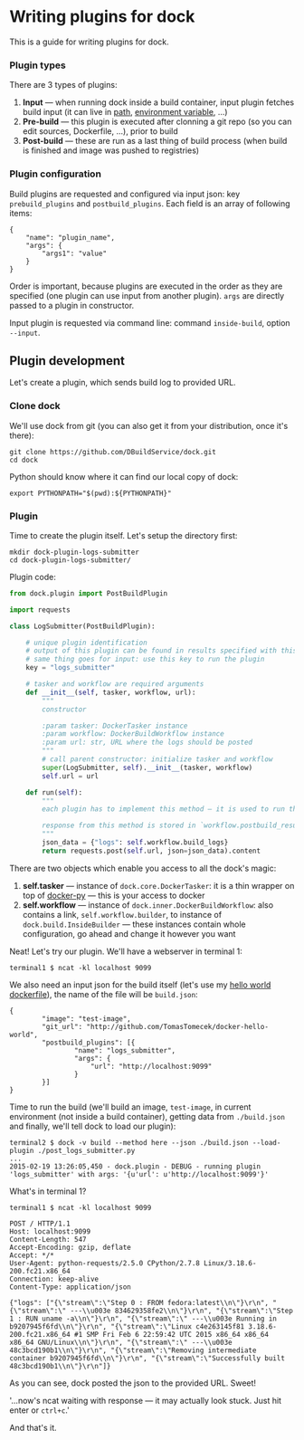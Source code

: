 Writing plugins for dock
========================

This is a guide for writing plugins for dock.

### Plugin types

There are 3 types of plugins:

1. **Input** — when running dock inside a build container, input plugin fetches build input (it can live in [path](https://github.com/DBuildService/dock/blob/master/dock/plugins/input_path.py), [environment variable](https://github.com/DBuildService/dock/blob/master/dock/plugins/input_env.py), ...)
2. **Pre-build** — this plugin is executed after clonning a git repo (so you can edit sources, Dockerfile, ...), prior to build
3. **Post-build** — these are run as a last thing of build process (when build is finished and image was pushed to registries)

### Plugin configuration

Build plugins are requested and configured via input json: key `prebuild_plugins` and `postbuild_plugins`. Each field is an array of following items:

```
{
    "name": "plugin_name",
    "args": {
        "args1": "value"
    }
}
```

Order is important, because plugins are executed in the order as they are specified (one plugin can use input from another plugin). `args` are directly passed to a plugin in constructor.


Input plugin is requested via command line: command `inside-build`, option `--input`.


## Plugin development

Let's create a plugin, which sends build log to provided URL.

### Clone dock

We'll use dock from git (you can also get it from your distribution, once it's there):

```
git clone https://github.com/DBuildService/dock.git
cd dock
```

Python should know where it can find our local copy of dock:

```
export PYTHONPATH="$(pwd):${PYTHONPATH}"
```

### Plugin

Time to create the plugin itself. Let's setup the directory first:

```
mkdir dock-plugin-logs-submitter
cd dock-plugin-logs-submitter/
```

Plugin code:

```python
from dock.plugin import PostBuildPlugin

import requests

class LogSubmitter(PostBuildPlugin):

    # unique plugin identification
    # output of this plugin can be found in results specified with this key,
    # same thing goes for input: use this key to run the plugin
    key = "logs_submitter"

    # tasker and workflow are required arguments
    def __init__(self, tasker, workflow, url):
        """
        constructor

        :param tasker: DockerTasker instance
        :param workflow: DockerBuildWorkflow instance
        :param url: str, URL where the logs should be posted
        """
        # call parent constructor: initialize tasker and workflow
        super(LogSubmitter, self).__init__(tasker, workflow)
        self.url = url

    def run(self):
        """
        each plugin has to implement this method — it is used to run the plugin actually

        response from this method is stored in `workflow.postbuild_results[self.key]`
        """
        json_data = {"logs": self.workflow.build_logs}
        return requests.post(self.url, json=json_data).content
```

There are two objects which enable you access to all the dock's magic:

1. **self.tasker** — instance of `dock.core.DockerTasker`: it is a thin wrapper on top of [docker-py](https://github.com/docker/docker-py) — this is your access to docker
2. **self.workflow** — instance of `dock.inner.DockerBuildWorkflow`: also contains a link, `self.workflow.builder`, to instance of `dock.build.InsideBuilder` — these instances contain whole configuration, go ahead and change it however you want

Neat! Let's try our plugin. We'll have a webserver in terminal 1:

```
terminal1 $ ncat -kl localhost 9099
```

We also need an input json for the build itself (let's use my [hello world dockerfile](http://github.com/TomasTomecek/docker-hello-world)), the name of the file will be `build.json`:

```
{
        "image": "test-image",
        "git_url": "http://github.com/TomasTomecek/docker-hello-world",
        "postbuild_plugins": [{
                "name": "logs_submitter",
                "args": {
                    "url": "http://localhost:9099"
                }
        }]
}
```

Time to run the build (we'll build an image, `test-image`, in current environment (not inside a build container), getting data from `./build.json` and finally, we'll tell dock to load our plugin):

```
terminal2 $ dock -v build --method here --json ./build.json --load-plugin ./post_logs_submitter.py
...
2015-02-19 13:26:05,450 - dock.plugin - DEBUG - running plugin 'logs_submitter' with args: '{u'url': u'http://localhost:9099'}'
```

What's in terminal 1?

```
terminal1 $ ncat -kl localhost 9099

POST / HTTP/1.1
Host: localhost:9099
Content-Length: 547
Accept-Encoding: gzip, deflate
Accept: */*
User-Agent: python-requests/2.5.0 CPython/2.7.8 Linux/3.18.6-200.fc21.x86_64
Connection: keep-alive
Content-Type: application/json

{"logs": ["{\"stream\":\"Step 0 : FROM fedora:latest\\n\"}\r\n", "{\"stream\":\" ---\\u003e 834629358fe2\\n\"}\r\n", "{\"stream\":\"Step 1 : RUN uname -a\\n\"}\r\n", "{\"stream\":\" ---\\u003e Running in b9207945f6fd\\n\"}\r\n", "{\"stream\":\"Linux c4e263145f81 3.18.6-200.fc21.x86_64 #1 SMP Fri Feb 6 22:59:42 UTC 2015 x86_64 x86_64 x86_64 GNU/Linux\\n\"}\r\n", "{\"stream\":\" ---\\u003e 48c3bcd190b1\\n\"}\r\n", "{\"stream\":\"Removing intermediate container b9207945f6fd\\n\"}\r\n", "{\"stream\":\"Successfully built 48c3bcd190b1\\n\"}\r\n"]}
```

As you can see, dock posted the json to the provided URL. Sweet!

'...now's ncat waiting with response — it may actually look stuck. Just hit enter or `ctrl+c`.'


And that's it.

